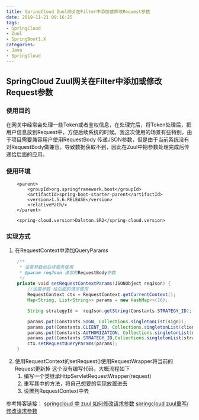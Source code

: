 ```yaml
---
title: SpringCloud Zuul网关在Filter中添加或修改Request参数
date: 2019-11-21 09:16:25
tags:
- SpringCloud
- Zuul
- SpringBoot1.X
categories:
- Java
- SpringCloud
---
```

## SpringCloud Zuul网关在Filter中添加或修改Request参数
### 使用目的
在网关中经常会处理一些Token或者鉴权信息，在处理完后，将Token处理后，把用户信息放到Request中，方便后续系统的时候。我这次使用的场景有些特别，由于项目需要兼容用户使用RequestBody 传递JSON参数，但是由于当前系统没有对RequestBody做兼容，导致数据获取不到，因此在Zuul中把参数处理完成后传递给后面的应用。
### 使用环境
```
    <parent>
        <groupId>org.springframework.boot</groupId>
        <artifactId>spring-boot-starter-parent</artifactId>
        <version>1.5.6.RELEASE</version>
        <relativePath/>
    </parent>
	
	<spring-cloud.version>Dalston.SR2</spring-cloud.version>
```
<!-- more -->

### 实现方式
1. 在RequestContext中添加QueryParams
```.java
    /**
     * 设置参数给后续服务使用
     * @param reqJson 请求的RequestBody参数
     */
    private void setRequestContextParams(JSONObject reqJson) {
        //设置参数 给后面的请求使用
        RequestContext ctx = RequestContext.getCurrentContext();
        Map<String, List<String>> params = new HashMap<>(16);

        String strategyId =  reqJson.getString(Constants.STRATEGY_ID);

        params.put(Constants.SIGN, Collections.singletonList(sign));
        params.put(Constants.CLIENT_ID, Collections.singletonList(clientId));
        params.put(Constants.AUTHORIZATION, Collections.singletonList(userId));
        params.put(Constants.STRATEGY_ID,Collections.singletonList(strategyId));
        ctx.setRequestQueryParams(params);
    }
```
2. 使用RequestContext的setRequest()使用RequestWrapper将当前的Request更新掉
	这个没有编写代码，大概流程如下
	1. 编写一个类继承HttpServletRequestWrapper(request) 
	2. 重写其中的方法，将自己想要的实现放置进去
	3. 设置到RequestContext中去

参考博客链接：
[springcloud 中 zuul 如何修改请求参数](https://blog.csdn.net/kysmkj/article/details/79092781)
[springcloud zuul重写/修改请求参数](http://www.wekri.com/2018/07/18/springcloud/springCloudZuul-rewrite-request-parameters/)